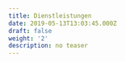 ```yaml
---
title: Dienstleistungen
date: 2019-05-13T13:03:45.000Z
draft: false
weight: '2'
description: no teaser
---
```


